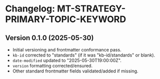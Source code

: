 # Changelog: MT-STRATEGY-PRIMARY-TOPIC-KEYWORD

## Version 0.1.0 (2025-05-30)
- Initial versioning and frontmatter conformance pass.
- `kb-id` corrected to "standards" (if it was "kb-id/standards" or blank).
- `date-modified` updated to "2025-05-30T19:00:00Z".
- `version` formatting corrected/ensured.
- Other standard frontmatter fields validated/added if missing.
